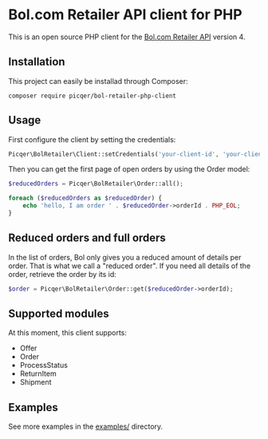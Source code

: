 # Bol.com Retailer API client for PHP
This is an open source PHP client for the [Bol.com Retailer API](https://api.bol.com/retailer/public/redoc/v4) version 4.

## Installation
This project can easily be installad through Composer:

```
composer require picqer/bol-retailer-php-client
```

## Usage
First configure the client by setting the credentials:
```php
Picqer\BolRetailer\Client::setCredentials('your-client-id', 'your-client-secret');
```

Then you can get the first page of open orders by using the Order model:
```php
$reducedOrders = Picqer\BolRetailer\Order::all();

foreach ($reducedOrders as $reducedOrder) {
    echo 'hello, I am order ' . $reducedOrder->orderId . PHP_EOL;
}
```

## Reduced orders and full orders
In the list of orders, Bol only gives you a reduced amount of details per order. That is what we call a "reduced order". If you need all details of the order, retrieve the order by its id:

```php
$order = Picqer\BolRetailer\Order::get($reducedOrder->orderId);
```

## Supported modules
At this moment, this client supports:
- Offer
- Order
- ProcessStatus
- ReturnItem
- Shipment

## Examples
See more examples in the [examples/](https://github.com/picqer/bol-retailer-php-client/tree/master/examples) directory.
